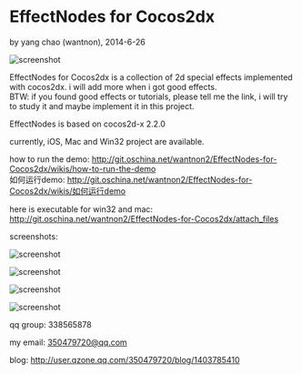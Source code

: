 EffectNodes for Cocos2dx
==========
by yang chao (wantnon), 2014-6-26  
  
![screenshot](http://git.oschina.net/wantnon2/EffectNodes-for-Cocos2dx/raw/master/demos/allDemos_proj/proj.ios/Icon-144.png)    
  
EffectNodes for Cocos2dx is a collection of 2d special effects implemented with cocos2dx. i will add more when i got good effects.  
BTW: if you found good effects or tutorials, please tell me the link, i will try to study it and maybe implement it in this project.  
  
EffectNodes is based on cocos2d-x 2.2.0   
   
currently, iOS, Mac and Win32 project are available.  
  
how to run the demo: http://git.oschina.net/wantnon2/EffectNodes-for-Cocos2dx/wikis/how-to-run-the-demo  
如何运行demo: http://git.oschina.net/wantnon2/EffectNodes-for-Cocos2dx/wikis/如何运行demo  
  
here is executable for win32 and mac: http://git.oschina.net/wantnon2/EffectNodes-for-Cocos2dx/attach_files  
  
screenshots:  
  
![screenshot](http://git.oschina.net/wantnon2/EffectNodes-for-Cocos2dx/raw/master/resource/screenshots/frontPage.png)  
  
![screenshot](http://git.oschina.net/wantnon2/EffectNodes-for-Cocos2dx/raw/master/resource/screenshots/lightningBolt.png)   
  
![screenshot](http://git.oschina.net/wantnon2/EffectNodes-for-Cocos2dx/raw/master/resource/screenshots/break.png)      
    
![screenshot](http://git.oschina.net/wantnon2/EffectNodes-for-Cocos2dx/raw/master/resource/screenshots/normalMapped.png)    
  
  
qq group: 338565878   
  
my email: 350479720@qq.com  
  
blog: http://user.qzone.qq.com/350479720/blog/1403785410  
  